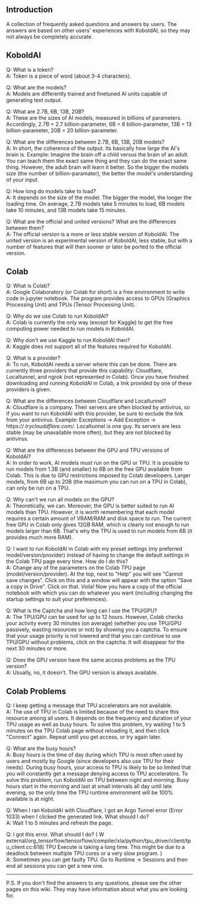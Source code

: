 ## Introduction
A collection of frequently asked questions and answers by users. The answers are based on other users' experiences with KoboldAI, so they may not always be completely accurate.
## KoboldAI
Q: What is a token?<br>
A: Token is a piece of word (about 3-4 characters).

Q: What are the models?<br>
A: Models are differently trained and finetuned AI units capable of generating text output.

Q: What are 2.7B, 6B, 13B, 20B?<br>
A: These are the sizes of AI models, measured in billions of parameters. Accordingly, 2.7B = 2.7 billion-parameter, 6B = 6 billion-parameter, 13B = 13 billion-parameter, 20B = 20 billion-parameter.

Q: What are the differences between 2.7B, 6B, 13B, 20B models?<br>
A: In short, the coherence of the output. Its basically how large the AI's brain is. Example: Imagine the brain off a child versus the brain of an adult. You can teach them the exact same thing and they can do the exact same thing. However, the adult brain will learn it better. So the bigger the models size (the number of billion-paramater), the better the model's understanding of your input.

Q: How long do models take to load?<br>
A: It depends on the size of the model. The bigger the model, the longer the loading time. On average, 2.7B models take 5 minutes to load, 6B models take 10 minutes, and 13B models take 15 minutes.

Q: What are the official and united versions? What are the differences between them?<br>
A: The official version is a more or less stable version of KoboldAI. The united version is an experimental version of KoboldAI, less stable, but with a number of features that will then sooner or later be ported to the official version.

## Colab
Q: What is Colab?<br>
A: Google Colaboratory (or Colab for short) is a free environment to write code in jupyter notebook. The program provides access to GPUs (Graphics Processing Unit) and TPUs (Tensor Processing Unit).

Q: Why do we use Colab to run KoboldAI?<br>
A: Colab is currently the only way (except for Kaggle) to get the free computing power needed to run models in KoboldAI.

Q: Why don't we use Kaggle to run KoboldAI then?<br>
A: Kaggle does not support all of the features required for KoboldAI.

Q: What is a provider?<br>
A: To run, KoboldAI needs a server where this can be done. There are currently three providers that provide this capability: Cloudflare, Localtunnel, and ngrok (not represented in Colab). Once you have finished downloading and running KoboldAI in Colab, a link provided by one of these providers is given.

Q: What are the differences between Cloudflare and Localtunnel?<br>
A: Cloudflare is a company. Their servers are often blocked by antivirus, so if you want to run KoboldAI with this provider, be sure to exclude the link from your antivirus. Example: Exceptions -> Add Exception -> https://*.tryclouddflare.com/*. Localtunnel is one guy. Its servers are less stable (may be unavailable more often), but they are not blocked by antivirus.

Q: What are the differences between the GPU and TPU versions of KoboldAI?<br>
A: In order to work, AI models must run on the GPU or TPU. It is possible to run models from 1.3B (and smaller) to 6B on the free GPU available from Colab. This is due to GPU restrictions imposed by Colab developers. Larger models, from 6B up to 20B (the maximum you can run on a TPU in Colab), can only be run on a TPU.

Q: Why can't we run all models on the GPU?<br>
A: Theoretically, we can. Moreover, the GPU is better suited to run AI models than TPU. However, it is worth remembering that each model requires a certain amount of VRAM/RAM and disk space to run. The current free GPU in Colab only gives 12GB RAM, which is clearly not enough to run models larger than 6B. That's why the TPU is used to run models from 6B (it provides much more RAM).

Q: I want to run KoboldAI in Colab with my preset settings (my preferred model/version/provider) instead of having to change the default settings in the Colab TPU page every time. How do I do this?<br>
A: Change any of the parameters on the Colab TPU page (model/version/provider). At the top, next to "Help" you will see "Cannot save changes". Click on this and a window will appear with the option "Save a copy in Drive". Click on that. Voila! Now you have a copy of the official notebook with which you can do whatever you want (including changing the startup settings to suit your preferences).

Q: What is the Captcha and how long can I use the TPU/GPU?<br>
A: The TPU/GPU can be used for up to 12 hours. However, Colab checks your activity every 30 minutes (on average) (whether you use TPU/GPU passively, wasting resources or not) by showing you a captcha. To ensure that your usage priority is not lowered and that you can continue to use TPU/GPU without problems, click on the captcha. It will disappear for the next 30 minutes or more.

Q: Does the GPU version have the same access problems as the TPU version?<br>
A: Usually, no, it doesn't. The GPU version is always available.

## Colab Problems

Q: I keep getting a message that TPU accelerators are not available.<br>
A: The use of TPU in Colab is limited because of the need to share this resource among all users. It depends on the frequency and duration of your TPU usage as well as busy hours. To solve this problem, try waiting 1 to 5 minutes on the TPU Colab page without reloading it, and then click "Connect" again. Repeat until you get access, or try again later.

Q: What are the busy hours?<br>
A: Busy hours is the time of day during which TPU is most often used by users and mostly by Google (since developers also use TPU for their needs). During busy hours, your access to TPU is likely to be so limited that you will constantly get a message denying access to TPU accelerators. To solve this problem, run KoboldAI on TPU between night and morning. Busy hours start in the morning and last at small intervals all day until late evening, so the only time the TPU runtime environment will be 100% available is at night.

Q: When I ran KoboldAI with Cloudflare, I got an Argo Tunnel error (Error 1033) when I clicked the generated link. What should I do?<br>
A: Wait 1 to 5 minutes and refresh the page.

Q: I got this error. What should I do? ( W external/org_tensorflow/tensorflow/compiler/xla/python/tpu_driver/client/tpu_client.cc:618] TPU Execute is taking a long time. This might be due to a deadlock between multiple TPU cores or a very slow program. )<br>
A: Sometimes you can get faulty TPU. Go to Runtime -> Sessions and then end all sessions you can get a new one.

***

P.S. If you don't find the answers to any questions, please see the other pages on this wiki. They may have information about what you are looking for.